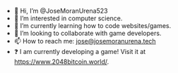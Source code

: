 - 👋 Hi, I’m @JoseMoranUrena523
- 👀 I’m interested in computer science.
- 🌱 I’m currently learning how to code websites/games.
- 💞️ I’m looking to collaborate with game developers.
- 📫 How to reach me: jose@josemoranurena.tech
- ❓ I am currently developing a game! Visit it at https://www.2048bitcoin.world/.
<!---
JoseMoranUrena523/JoseMoranUrena523 is a ✨ special ✨ repository because its `README.md` (this file) appears on your GitHub profile.
You can click the Preview link to take a look at your changes.
--->
